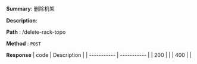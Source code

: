**Summary**: 删除机架

**Description**:

**Path** : /delete-rack-topo

**Method** : `POST`

**Response**
| code      | Description |
| ----------- | ----------- |
|  200   |       |
|  400   |       |

